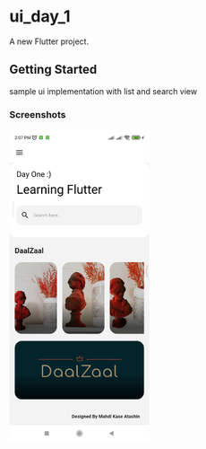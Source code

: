# ui_day_1

A new Flutter project.

## Getting Started

sample ui implementation with list and search view

### Screenshots

<img width="250" alt="app-screenshot" src="https://github.com/MahdiKaseAtashin/flutter_day_1/blob/main/ui_day_1/flutter_01.png">
